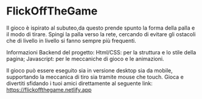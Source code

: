 # FlickOffTheGame

Il gioco è ispirato al subuteo,da questo prende spunto la forma della palla e il modo di tirare.
Spingi la palla verso la rete, cercando di evitare gli ostacoli che di livello in livello si fanno sempre più frequenti.

Informazioni Backend del progetto: Html/CSS: per la struttura e lo stile della pagina; Javascript: per le meccaniche di gioco e le animazioni. 

Il gioco può essere eseguito sia in versione desktop sia da mobile, supportando la meccanica di tiro sia tramite mouse che touch.
Gioca e divertiti sfidando i tuoi amici direttamente al seguente link:
https://flickoffthegame.netlify.app

